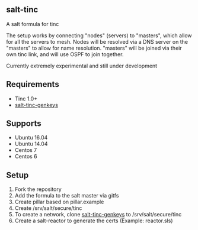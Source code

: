 ## salt-tinc
A salt formula for tinc

The setup works by connecting "nodes" (servers) to "masters", which allow for all the servers to mesh. Nodes will be resolved via a DNS server on the "masters" to allow for name resolution. "masters" will be joined via their own tinc link, and will use OSPF to join together.

Currently extremely experimental and still under development

## Requirements

* Tinc 1.0+
* [salt-tinc-genkeys](https://github.com/ALinuxNinja/salt-tinc-genkeys)

## Supports

* Ubuntu 16.04
* Ubuntu 14.04
* Centos 7
* Centos 6

## Setup
1. Fork the repository
2. Add the formula to the salt master via gitfs
3. Create pillar based on pillar.example
4. Create /srv/salt/secure/tinc
5. To create a network, clone [salt-tinc-genkeys](https://github.com/ALinuxNinja/salt-tinc-genkeys) to /srv/salt/secure/tinc
6. Create a salt-reactor to generate the certs (Example: reactor.sls)
